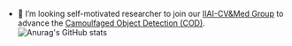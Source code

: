 - 👯 I’m looking self-motivated researcher to join our [IIAI-CV&Med Group](http://dpfan.net/people/) to advance the [Camoulfaged Object Detection (COD)](http://dpfan.net/camouflage). 
![Anurag's GitHub stats](https://github-readme-stats.vercel.app/api?username=DengPingFan&show_icons=true&theme=radical)  



